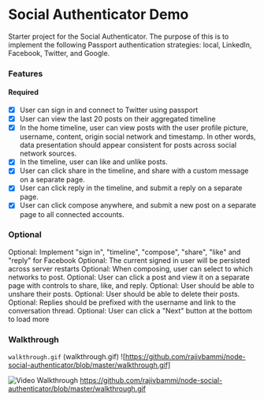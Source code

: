 # Social Authenticator Demo

Starter project for the Social Authenticator. The purpose of this is to implement the following Passport authentication strategies: local, LinkedIn, Facebook, Twitter, and Google.

### Features

#### Required

- [X] User can sign in and connect to Twitter using passport
- [X] User can view the last 20 posts on their aggregated timeline
- [X] In the home timeline, user can view posts with the user profile picture, username, content, origin social network and timestamp. In other words, data presentation should appear consistent for posts across social network sources.
- [X] In the timeline, user can like and unlike posts.
- [X] User can click share in the timeline, and share with a custom message on a separate page.
- [X] User can click reply in the timeline, and submit a reply on a separate page.
- [X] User can click compose anywhere, and submit a new post on a separate page to all connected accounts.

### Optional

Optional: Implement "sign in", "timeline", "compose", "share", "like" and "reply" for Facebook
Optional: The current signed in user will be persisted across server restarts
Optional: When composing, user can select to which networks to post.
Optional: User can click a post and view it on a separate page with controls to share, like, and reply.
Optional: User should be able to unshare their posts.
Optional: User should be able to delete their posts.
Optional: Replies should be prefixed with the username and link to the conversation thread.
Optional: User can click a "Next" button at the bottom to load more


### Walkthrough

`walkthrough.gif`
(walkthrough.gif)
![https://github.com/rajivbammi/node-social-authenticator/blob/master/walkthrough.gif]

![Video Walkthrough](...) https://github.com/rajivbammi/node-social-authenticator/blob/master/walkthrough.gif


